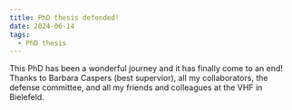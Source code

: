 ```yaml
---
title: PhD thesis defended!
date: 2024-06-14
tags:
  - PhD thesis
---
```


This PhD has been a wonderful journey and it has finally come to an end! Thanks to Barbara Caspers (best supervior), all my collaborators, the defense committee, and all my friends and colleagues at the VHF in Bielefeld.

<!--more-->